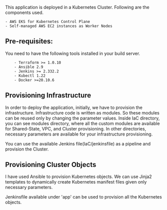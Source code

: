 This application is deployed in a Kubernetes Cluster. Following are the components used.

    - AWS EKS for Kubernetes Control Plane
    - Self-managed AWS EC2 instances as Worker Nodes

## Pre-requisites:
    
You need to have the following tools installed in your build server.
    
        - Terraform >= 1.0.10
        - Ansible 2.9
        - Jenkins >= 2.332.2
        - Kubectl 1.22
        - Docker >=20.10.6

## Provisioning Infrastructure

In order to deploy the application, initially, we have to provision the infrastructure.
Infrastructure code is written as modules. So these modules can be reused only by changing the parameter values.
Inside IaC directory, you can see modules directory, where all the custom modules are available for Shared-State, VPC, and Cluster provisioning. In other directories, necessary parameters are available for your infrastructure provisioning.

You can use the available Jenkins file(IaC/jenkinsfile) as a pipeline and provision the Cluster.

## Provisioning Cluster Objects

I have used Ansible to provision Kubernetes objects. We can use Jinja2 templates to dynamically create Kubernetes manifest files given only necessary parameters.

Jenkinsfile available under 'app' can be used to provision all the Kubernetes objects.
